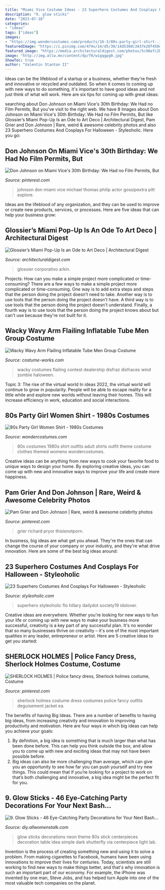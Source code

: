 ```yaml
---
title: "Miami Vice Costume Ideas - 23 Superhero Costumes And Cosplays For Halloween"
description: "9. glow sticks"
date: "2023-07-18"
categories:
- "ideas"
tags: ["ideas"]
images:
- "https://img.wondercostumes.com/products/16-3/80s-party-girl-shirt-.jpg"
featuredImage: "https://i.pinimg.com/474x/14/d5/30/14d530dc3437e20f450e76436b9d6457--don-johnson-miami-vice.jpg"
featured_image: "https://media.architecturaldigest.com/photos/5c98efc2bb1a37443277858d/master/pass/Glossier_Miami-2019_03.jpg"
image: "http://img.allw.mn/content/dp/f0/wigqgpg0.jpg"
ShowToc: true
author: "Valentin Stanton II"
---
```



Ideas can be the lifeblood of a startup or a business, whether they're fresh and innovative or recycled and outdated. So when it comes to coming up with new ways to do something, it's important to have good ideas and not just think of what will work. Here are six tips for coming up with great ideas:

	

		
searching about Don Johnson on Miami Vice&#039;s 30th Birthday: We Had no Film Permits, But you've visit to the right web. We have 8 Images about Don Johnson on Miami Vice&#039;s 30th Birthday: We Had no Film Permits, But like Glossier’s Miami Pop-Up Is an Ode to Art Deco | Architectural Digest, Pam Grier and Don Johnson | Rare, weird &amp; awesome celebrity photos and also 23 Superhero Costumes And Cosplays For Halloween - Styleoholic. Here you go:
		
    
## Don Johnson On Miami Vice&#039;s 30th Birthday: We Had No Film Permits, But

<img loading=lazy src="https://i.pinimg.com/originals/18/b5/8d/18b58ddd30bda2956e6122384d6731e7.jpg" onerror="this.onerror=null;this.src='https://tse4.mm.bing.net/th?id=OIP.DMZoDTeZIcEPAj6KgvVEewHaLH&amp;pid=15.1';" alt="Don Johnson on Miami Vice&#039;s 30th Birthday: We Had no Film Permits, But">

_Source: pinterest.com_

>johnson don miami vice michael thomas philip actor gossipextra pitt explore. 

	

Ideas are the lifeblood of any organization, and they can be used to improve or create new products, services, or processes. Here are five ideas that can help your business grow:

    
## Glossier’s Miami Pop-Up Is An Ode To Art Deco | Architectural Digest

<img loading=lazy src="https://media.architecturaldigest.com/photos/5c98efc2bb1a37443277858d/master/pass/Glossier_Miami-2019_03.jpg" onerror="this.onerror=null;this.src='https://tse2.mm.bing.net/th?id=OIP.p9592KswKtssgXLNmi-UIAHaGX&amp;pid=15.1';" alt="Glossier’s Miami Pop-Up Is an Ode to Art Deco | Architectural Digest">

_Source: architecturaldigest.com_

>glossier corporativo arkin. 

	

Projects: How can you make a simple project more complicated or time-consuming?
There are a few ways to make a simple project more complicated or time-consuming. One way is to add extra steps and steps that the person doing the project doesn't need to take. Another way is to use tools that the person doing the project doesn't have. A third way is to use tools that the person doing the project doesn't understand. Finally, a fourth way is to use tools that the person doing the project knows about but can't use because they're not built for it.

    
## Wacky Wavy Arm Flailing Inflatable Tube Men Group Costume

<img loading=lazy src="https://photos.costume-works.com/full/wacky_wavy_arm_flailing_inflatable_tube_men.jpg" onerror="this.onerror=null;this.src='https://tse3.mm.bing.net/th?id=OIP.-WK6BJUf_wlaOrBgp5H6LAHaJ3&amp;pid=15.1';" alt="Wacky Wavy Arm Flailing Inflatable Tube Men Group Costume">

_Source: costume-works.com_

>wacky costumes flailing contest dealership disfraz disfraces wind zombie haloween. 

	

Topic 3: The rise of the virtual world
In ideas 2022, the virtual world will continue to grow in popularity. People will be able to escape reality for a little while and explore new worlds without leaving their homes. This will increase efficiency in work, education and social interactions.

    
## 80s Party Girl Women Shirt - 1980s Costumes

<img loading=lazy src="https://img.wondercostumes.com/products/16-3/80s-party-girl-shirt-.jpg" onerror="this.onerror=null;this.src='https://tse1.mm.bing.net/th?id=OIP.Lmcv2U1NisjOTHK4w9tzRgHaKX&amp;pid=15.1';" alt="80s Party Girl Women Shirt - 1980s Costumes">

_Source: wondercostumes.com_

>80s costumes 1980s shirt outfits adult shirts outfit theme costume clothes themed womens wondercostumes. 

	

Creative ideas can be anything from new ways to cook your favorite food to unique ways to design your home. By exploring creative ideas, you can come up with new and innovative ways to improve your life and create more happiness.

    
## Pam Grier And Don Johnson | Rare, Weird &amp; Awesome Celebrity Photos

<img loading=lazy src="https://i.pinimg.com/474x/14/d5/30/14d530dc3437e20f450e76436b9d6457--don-johnson-miami-vice.jpg" onerror="this.onerror=null;this.src='https://tse2.mm.bing.net/th?id=OIP.p_rlnKz8tno8ZQCXHWzO2AAAAA&amp;pid=15.1';" alt="Pam Grier and Don Johnson | Rare, weird &amp; awesome celebrity photos">

_Source: pinterest.com_

>grier richard pryor thisisnotporn. 

	

In business, big ideas are what get you ahead. They're the ones that can change the course of your company or your industry, and they're what drive innovation. Here are some of the best big ideas around:

    
## 23 Superhero Costumes And Cosplays For Halloween - Styleoholic

<img loading=lazy src="https://i.styleoholic.com/2016/09/15-Joker-and-Harley-Quinn-couple-look.jpg" onerror="this.onerror=null;this.src='https://tse4.mm.bing.net/th?id=OIP.eG-e6p8kmlAXpif1n2-VyAHaLH&amp;pid=15.1';" alt="23 Superhero Costumes And Cosplays For Halloween - Styleoholic">

_Source: styleoholic.com_

>superhero styleoholic flo hillary dailydot society19 idolover. 

	

Creative ideas are everywhere. Whether you're looking for new ways to fun your life or coming up with new ways to make your business more successful, creativity is a key part of any successful plan. It's no wonder that so many businesses thrive on creativity – it's one of the most important qualities in any leader, entrepreneur or artist. Here are 5 creative ideas to get you started: 

    
## SHERLOCK HOLMES | Police Fancy Dress, Sherlock Holmes Costume, Costume

<img loading=lazy src="https://i.pinimg.com/736x/9f/d4/d6/9fd4d67f650cd1bd5da9b4ef1bfaeeda--police-fancy-dress-halloween-horror.jpg" onerror="this.onerror=null;this.src='https://tse4.mm.bing.net/th?id=OIP.hhIZvx9hS6NXC_sOLb9XiwAAAA&amp;pid=15.1';" alt="SHERLOCK HOLMES | Police fancy dress, Sherlock holmes costume, Costume">

_Source: pinterest.com_

>sherlock holmes costume dress costumes police fancy outfits deguisement jacket ea. 

	

The benefits of having Big Ideas.
There are a number of benefits to having big ideas, from increasing creativity and innovation to improving productivity and motivation. Here are four ways in which big ideas can help you achieve your goals: 
1. By definition, a big idea is something that is much larger than what has been done before. This can help you think outside the box, and allow you to come up with new and exciting ideas that may not have been possible before. 
2. Big ideas can also be more challenging than average, which can give you an opportunity to see how far you can push yourself and try new things. This could mean that if you’re looking for a project to work on that’s both challenging and innovative, a big idea might be the perfect fit for you. 

    
## 9. Glow Sticks - 46 Eye-Catching Party Decorations For Your Next Bash…

<img loading=lazy src="http://img.allw.mn/content/dp/f0/wigqgpg0.jpg" onerror="this.onerror=null;this.src='https://tse4.mm.bing.net/th?id=OIP.SNtYddSTeiFUYaR0H-DL7gHaLE&amp;pid=15.1';" alt="9. Glow Sticks - 46 Eye-Catching Party Decorations for Your Next Bash…">

_Source: diy.allwomenstalk.com_

>glow sticks decorations neon theme 80s stick centerpieces decoration table idea simple dark shutterfly via centerpiece light lab. 

	

Invention is the process of creating something new and using it to solve a problem. From making cigarettes to Facebook, humans have been using innovations to improve their lives for centuries. Today, scientists are still working to find new ways to make things better, and that's why innovation is such an important part of our economy. For example, the iPhone was invented by one man, Steve Jobs, and has helped turn Apple into one of the most valuable tech companies on the planet.

